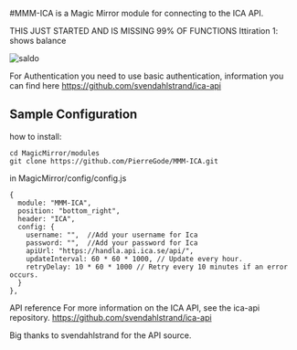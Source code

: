 #MMM-ICA is a Magic Mirror module for connecting to the ICA API.

THIS JUST STARTED AND IS MISSING 99% OF FUNCTIONS
Ittiration 1: shows balance

![saldo](https://user-images.githubusercontent.com/8579922/223160998-5eef3106-1b55-4f2e-a614-35ed100a9227.png)

For Authentication you need to use basic authentication, information you can find here https://github.com/svendahlstrand/ica-api
## Sample Configuration



how to install:
```
cd MagicMirror/modules
git clone https://github.com/PierreGode/MMM-ICA.git

```
in MagicMirror/config/config.js



```
{
  module: "MMM-ICA",
  position: "bottom_right",
  header: "ICA",
  config: {
    username: "",  //Add your username for Ica
    password: "",  //Add your password for Ica
    apiUrl: "https://handla.api.ica.se/api/",
    updateInterval: 60 * 60 * 1000, // Update every hour.
    retryDelay: 10 * 60 * 1000 // Retry every 10 minutes if an error occurs.
  }
},
```




API reference
For more information on the ICA API, see the ica-api repository. https://github.com/svendahlstrand/ica-api 

Big thanks to svendahlstrand for the API source.
